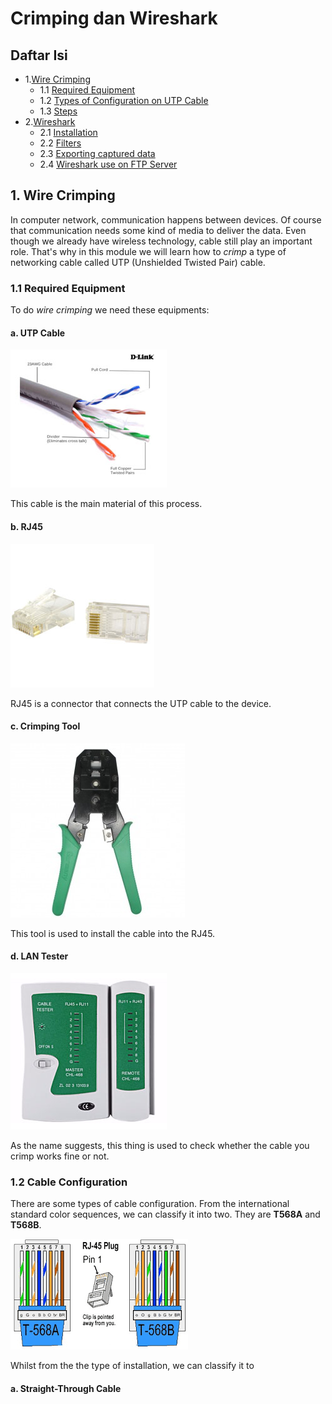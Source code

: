 # Crimping dan Wireshark

## Daftar Isi
+ 1.[Wire Crimping](#1-wire-crimping)
     + 1.1 [Required Equipment](#11-required-equipment)
     + 1.2 [Types of Configuration on UTP Cable](#12-cable-configuration)
     + 1.3 [Steps](#13-steps)
+ 2.[Wireshark](#2-wireshark)
	+ 2.1 [Installation](#21-Installation)
	+ 2.2 [Filters](#22-filters)
	+ 2.3 [Exporting captured data](#23-exporting-captured-data)
	+ 2.4 [Wireshark use on FTP Server](#24-wireshark-use-on-ftp-server)

## 1. Wire Crimping
In computer network, communication happens between devices. Of course that communication needs some kind of media to deliver the data. Even though we already have wireless technology, cable still play an important role. That's why in this module we will learn how to _crimp_ a type of networking cable called UTP (Unshielded Twisted Pair) cable.

### 1.1 Required Equipment
To do _wire crimping_ we need these equipments:
#### a. UTP Cable
![UTP Cable](images/kabelutp.jpg)

This cable is the main material of this process.
#### b. RJ45
![RJ45](images/rj45.jpg)

RJ45 is a connector that connects the UTP cable to the device.
#### c. Crimping Tool
![Crimping Tool](images/tang_crimping.jpg)

This tool is used to install the cable into the RJ45.
#### d. LAN Tester
![LAN Tester](images/lan_tester.jpg)

As the name suggests, this thing is used to check whether the cable you crimp works fine or not.
### 1.2 Cable Configuration
There are some types of cable configuration. From the international standard color sequences, we can classify it into two. They are __T568A__ and __T568B__.

![Color sequence difference between T568A and T568B](images/urutan_warna.png)

Whilst from the the type of installation, we can classify it to
#### a. __Straight-Through Cable__
